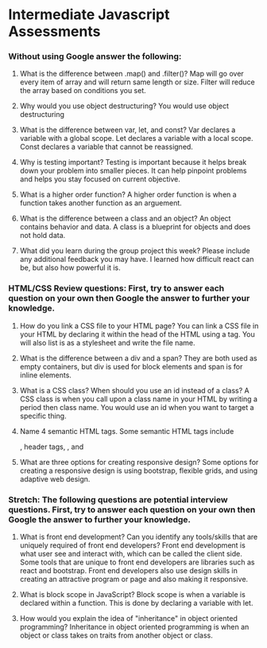 # Intermediate Javascript Assessments

### Without using Google answer the following:

1. What is the difference between .map() and .filter()?
    Map will go over every item of array and will return same length or size.
    Filter will reduce the array based on conditions you set.

2. Why would you use object destructuring?
    You would use object destructuring

3. What is the difference between var, let, and const?
    Var declares a variable with a global scope.
    Let declares a variable with a local scope.
    Const declares a variable that cannot be reassigned.

4. Why is testing important?
    Testing is important because it helps break down your problem into smaller pieces.
    It can help pinpoint problems and helps you stay focused on current objective.

5. What is a higher order function?
    A higher order function is when a function takes another function as an arguement.

6. What is the difference between a class and an object?
    An object contains behavior and data.
    A class is a blueprint for objects and does not hold data.

7. What did you learn during the group project this week? Please include any additional feedback you may have.
    I learned how difficult react can be, but also how powerful it is.

### HTML/CSS Review questions: First, try to answer each question on your own then Google the answer to further your knowledge.

1. How do you link a CSS file to your HTML page?
    You can link a CSS file in your HTML by declaring it within the head of the HTML using a <link> tag.
    You will also list is as a stylesheet and write the file name.

2. What is the difference between a div and a span?
    They are both used as empty containers, but div is used for block elements and span is for inline elements.

3. What is a CSS class? When should you use an id instead of a class?
    A CSS class is when you call upon a class name in your HTML by writing a period then class name.
    You would use an id when you want to target a specific thing.

4. Name 4 semantic HTML tags.
    Some semantic HTML tags include <p>, header tags, <span>, and <div>

5. What are three options for creating responsive design?
    Some options for creating a responsive design is using bootstrap, flexible grids, and using adaptive web design.

### Stretch: The following questions are potential interview questions. First, try to answer each question on your own then Google the answer to further your knowledge.

1. What is front end development? Can you identify any tools/skills that are uniquely required of front end developers?
    Front end development is what user see and interact with, which can be called the client side.
    Some tools that are unique to front end developers are libraries such as react and bootstrap.
    Front end developers also use design skills in creating an attractive program or page and also making it responsive.

2. What is block scope in JavaScript?
    Block scope is when a variable is declared within a function.
    This is done by declaring a variable with let.

3. How would you explain the idea of "inheritance" in object oriented programming?
    Inheritance in object oriented programming is when an object or class takes on traits from another object or class.